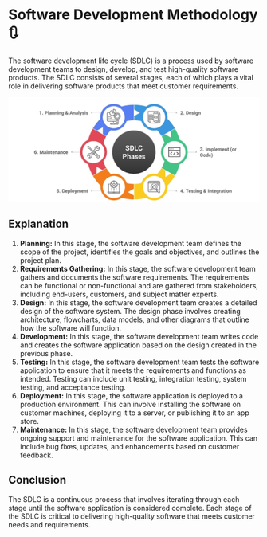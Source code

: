 # Software Development Methodology :arrows_clockwise:

The software development life cycle (SDLC) is a process used by software development teams to design, develop, and test high-quality software products. The SDLC consists of several stages, each of which plays a vital role in delivering software products that meet customer requirements.

<img src="../Images/sdlc.jpg" />


## Explanation 

1. **Planning:** In this stage, the software development team defines the scope of the project, identifies the goals and objectives, and outlines the project plan.
2. **Requirements Gathering:** In this stage, the software development team gathers and documents the software requirements. The requirements can be functional or non-functional and are gathered from stakeholders, including end-users, customers, and subject matter experts.
3. **Design:** In this stage, the software development team creates a detailed design of the software system. The design phase involves creating architecture, flowcharts, data models, and other diagrams that outline how the software will function.
4. **Development:** In this stage, the software development team writes code and creates the software application based on the design created in the previous phase.
5. **Testing:** In this stage, the software development team tests the software application to ensure that it meets the requirements and functions as intended. Testing can include unit testing, integration testing, system testing, and acceptance testing.
6. **Deployment:** In this stage, the software application is deployed to a production environment. This can involve installing the software on customer machines, deploying it to a server, or publishing it to an app store.
7. **Maintenance:** In this stage, the software development team provides ongoing support and maintenance for the software application. This can include bug fixes, updates, and enhancements based on customer feedback.



## Conclusion

The SDLC is a continuous process that involves iterating through each stage until the software application is considered complete. Each stage of the SDLC is critical to delivering high-quality software that meets customer needs and requirements.
